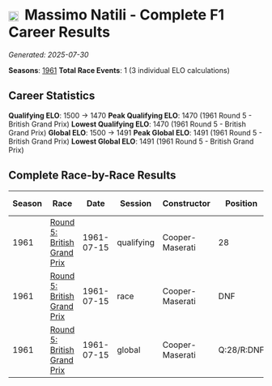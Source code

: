 # <img src="https://upload.wikimedia.org/wikipedia/commons/0/03/Flag_of_Italy.svg" alt="Italy" width="20" height="auto" style="vertical-align: middle; margin-right: 5px;" onerror="this.outerHTML='🇮🇹'; this.style.marginRight='5px';"/> Massimo Natili - Complete F1 Career Results

*Generated: 2025-07-30*

**Seasons**: [1961](../results/1961-season-report.md)
**Total Race Events**: 1 (3 individual ELO calculations)

## Career Statistics

**Qualifying ELO**: 1500 → 1470
**Peak Qualifying ELO**: 1470 (1961 Round 5 - British Grand Prix)
**Lowest Qualifying ELO**: 1470 (1961 Round 5 - British Grand Prix)
**Global ELO**: 1500 → 1491
**Peak Global ELO**: 1491 (1961 Round 5 - British Grand Prix)
**Lowest Global ELO**: 1491 (1961 Round 5 - British Grand Prix)

## Complete Race-by-Race Results

| Season | Race | Date | Session | Constructor | Position | Starting ELO | ELO Change | Final ELO | Teammate |
|--------|------|------|---------|-------------|----------|--------------|------------|-----------|----------|
| 1961 | [Round 5: British Grand Prix](../results/1961-season-report.md#round-5-british-grand-prix) | 1961-07-15 | qualifying | Cooper-Maserati | 28 | 1500 | -30 | 1470 | <img src="https://upload.wikimedia.org/wikipedia/commons/0/03/Flag_of_Italy.svg" alt="Italy" width="20" height="auto" style="vertical-align: middle; margin-right: 5px;" onerror="this.outerHTML='🇮🇹'; this.style.marginRight='5px';"/> Lorenzo Bandini |
| 1961 | [Round 5: British Grand Prix](../results/1961-season-report.md#round-5-british-grand-prix) | 1961-07-15 | race | Cooper-Maserati | DNF | 1500 | N/A | 1500 | <img src="https://upload.wikimedia.org/wikipedia/commons/0/03/Flag_of_Italy.svg" alt="Italy" width="20" height="auto" style="vertical-align: middle; margin-right: 5px;" onerror="this.outerHTML='🇮🇹'; this.style.marginRight='5px';"/> Lorenzo Bandini |
| 1961 | [Round 5: British Grand Prix](../results/1961-season-report.md#round-5-british-grand-prix) | 1961-07-15 | global | Cooper-Maserati | Q:28/R:DNF | 1500 | -9 | 1491 | <img src="https://upload.wikimedia.org/wikipedia/commons/0/03/Flag_of_Italy.svg" alt="Italy" width="20" height="auto" style="vertical-align: middle; margin-right: 5px;" onerror="this.outerHTML='🇮🇹'; this.style.marginRight='5px';"/> Lorenzo Bandini |
